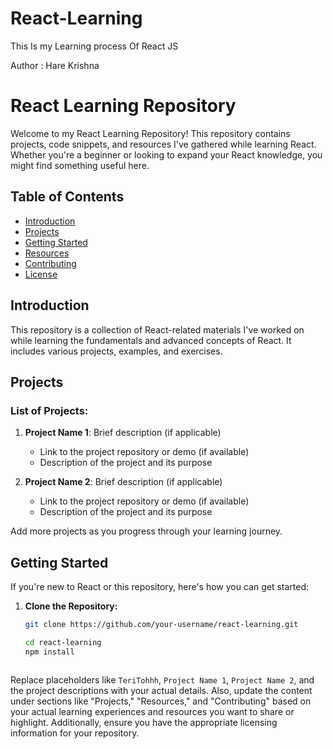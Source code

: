 # React-Learning
This Is my Learning process Of React JS

Author : Hare Krishna 

# React Learning Repository

Welcome to my React Learning Repository! This repository contains projects, code snippets, and resources I've gathered while learning React. Whether you're a beginner or looking to expand your React knowledge, you might find something useful here.

## Table of Contents

- [Introduction](#introduction)
- [Projects](#projects)
- [Getting Started](#getting-started)
- [Resources](#resources)
- [Contributing](#contributing)
- [License](#license)

## Introduction

This repository is a collection of React-related materials I've worked on while learning the fundamentals and advanced concepts of React. It includes various projects, examples, and exercises.

## Projects

### List of Projects:

1. **Project Name 1**: Brief description (if applicable)
   - Link to the project repository or demo (if available)
   - Description of the project and its purpose

2. **Project Name 2**: Brief description (if applicable)
   - Link to the project repository or demo (if available)
   - Description of the project and its purpose

Add more projects as you progress through your learning journey.

## Getting Started

If you're new to React or this repository, here's how you can get started:

1. **Clone the Repository:**
   ```bash
   git clone https://github.com/your-username/react-learning.git

   cd react-learning
   npm install


   
Replace placeholders like `TeriTohhh`, `Project Name 1`, `Project Name 2`, and the project descriptions with your actual details. Also, update the content under sections like "Projects," "Resources," and "Contributing" based on your actual learning experiences and resources you want to share or highlight. Additionally, ensure you have the appropriate licensing information for your repository.


